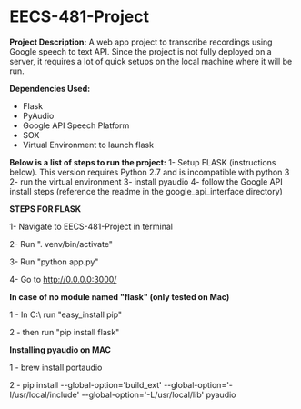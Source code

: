 # EECS-481-Project

**Project Description:**
A web app project to transcribe recordings using Google speech to text API. Since the project is not fully deployed on a server, it requires a lot of quick setups on the local machine where it will be run.

**Dependencies Used:**
- Flask
- PyAudio
- Google API Speech Platform
- SOX
- Virtual Environment to launch flask

**Below is a list of steps to run the project:**
1- Setup FLASK (instructions below). This version requires Python 2.7 and is incompatible with python 3
2- run the virtual environment
3- install pyaudio
4- follow the Google API install steps (reference the readme in the google_api_interface directory)


**STEPS FOR FLASK**

1- Navigate to EECS-481-Project in terminal

2- Run ". venv/bin/activate"

3- Run "python app.py"

4- Go to http://0.0.0.0:3000/


**In case of no module named "flask" (only tested on Mac)**

1 - In C:\ run "easy_install pip"

2 - then run "pip install flask"


**Installing pyaudio on MAC**

1 - brew install portaudio

2 - pip install --global-option='build_ext' --global-option='-I/usr/local/include' --global-option='-L/usr/local/lib' pyaudio
